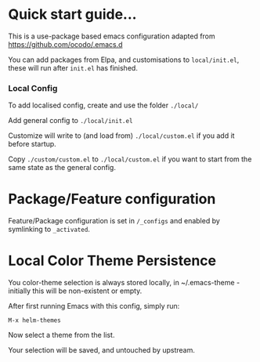 # Quick start guide...

This is a use-package based emacs configuration adapted from https://github.com/ocodo/.emacs.d

You can add packages from Elpa, and customisations to `local/init.el`,
these will run after `init.el` has finished.

### Local Config

To add localised config, create and use the folder `./local/`

Add general config to `./local/init.el`

Customize will write to (and load from) `./local/custom.el` if you add
it before startup.

Copy `./custom/custom.el` to `./local/custom.el` if you want to start
from the same state as the general config.

# Package/Feature configuration

Feature/Package configuration is set in `/_configs` and enabled by
symlinking to `_activated`.

# Local Color Theme Persistence

You color-theme selection is always stored locally, in
~/.emacs-theme - initially this will be non-existent or empty.

After first running Emacs with this config, simply run:

    M-x helm-themes

Now select a theme from the list.

Your selection will be saved, and untouched by upstream.
